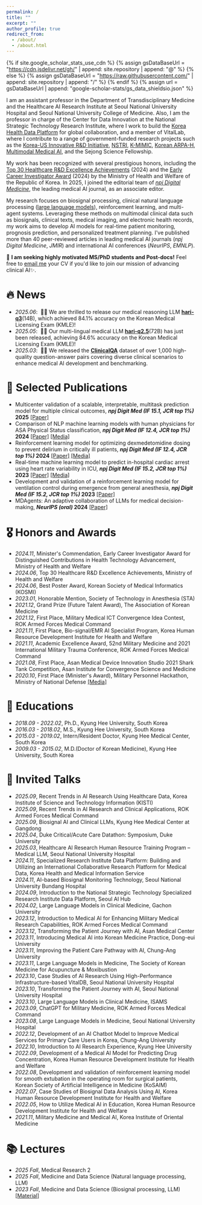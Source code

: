 ```yaml
---
permalink: /
title: ""
excerpt: ""
author_profile: true
redirect_from: 
  - /about/
  - /about.html
---
```


{% if site.google_scholar_stats_use_cdn %}
{% assign gsDataBaseUrl = "https://cdn.jsdelivr.net/gh/" | append: site.repository | append: "@" %}
{% else %}
{% assign gsDataBaseUrl = "https://raw.githubusercontent.com/" | append: site.repository | append: "/" %}
{% endif %}
{% assign url = gsDataBaseUrl | append: "google-scholar-stats/gs_data_shieldsio.json" %}

<span class='anchor' id='about-me'></span>

I am an assistant professor in the Department of Transdisciplinary Medicine and the Healthcare AI Research Institute at Seoul National University Hospital and Seoul National University College of Medicine. Also, I am the professor in charge of the Center for Data Innovation at the National Strategic Technology Research Institute, where I work to build the [Korea Health Data Platform](https://khdp.net/) for global collaboration, and a member of VitalLab, where I contribute to a range of government-funded research projects such as the [Korea-US Innovative R&D Initiative](https://www.investkorea.org/ik-en/bbs/i-465/detail.do?ntt_sn=492488), [NSTRI](https://nstri-en.snuh.org/), [K-MIMIC](https://sites.google.com/view/k-mimic/home), [Korean ARPA-H](https://www.koreabiomed.com/news/articleView.html?idxno=27698), [Multimodal Medical AI](https://www.healthcareitnews.com/news/asia/korea-expands-national-emr-and-more-korea-briefs), and the Sejong Science Fellowship.

My work has been recognized with several prestigious honors, including the [Top 30 Healthcare R&D Excellence Achievements](https://www.khidi.or.kr/board/view?linkId=48931488&menuId=MENU01435) (2024) and the [Early Career Investigator Award](http://www.bosa.co.kr/news/articleView.html?idxno=2236647) (2024) by the Ministry of Health and Welfare of the Republic of Korea. In 2025, I joined the editorial team of [*npj Digital Medicine*](https://www.nature.com/npjdigitalmed/), the leading medical AI journal, as an associate editor.

My research focuses on biosignal processing, clinical natural language processing ([large language models](https://www.hankyung.com/article/2025032611361)), reinforcement learning, and multi-agent systems. Leveraging these methods on multimodal clinical data such as biosignals, clinical texts, medical imaging, and electronic health records, my work aims to develop AI models for real-time patient monitoring, prognosis prediction, and personalized treatment planning. I've published more than 40 peer-reviewed articles in leading medical AI journals (_npj Digital Medicine_, _JMIR_) and international AI conferences (_NeurIPS_, _EMNLP_).

🚀 **I am seeking highly motivated MS/PhD students and Post-docs!** Feel free to [email me](mailto:hhoon@snu.ac.kr) your CV if you'd like to join our mission of advancing clinical AI✨.



# 🔥 News
- *2025.06*: &nbsp;🎉🎉 We are thrilled to release our medical reasoning LLM [**hari-q3**](https://huggingface.co/snuh/hari-q3)(14B), which achieved 84.1% accuracy on the Korean Medical Licensing Exam (KMLE)!
- *2025.05*: &nbsp;🎉🎉 Our multi-lingual medical LLM [**hari-q2.5**](https://huggingface.co/snuh/hari-q2.5)(72B) has just been released, achieving 84.6% accuracy on the Korean Medical Licensing Exam (KMLE)!
- *2025.03*: &nbsp;🎉🎉 We released the [**ClinicalQA**](https://huggingface.co/datasets/snuh/ClinicalQA) dataset of over 1,000 high-quality question-answer pairs covering diverse clinical scenarios to enhance medical AI development and benchmarking.


# 📝 Selected Publications
- Multicenter validation of a scalable, interpretable, multitask prediction model for multiple clinical outcomes, **_npj Digit Med (IF 15.1, JCR top 1%)_ 2025** [[Paper]](https://www.nature.com/articles/s41746-025-01949-9)
- Comparison of NLP machine learning models with human physicians for ASA Physical Status classification, **_npj Digit Med (IF 12.4, JCR top 1%)_ 2024** [[Paper]](https://www.nature.com/articles/s41746-024-01259-6) [[Media]](https://www.edaily.co.kr/News/Read?newsId=02971686639057512&mediaCodeNo=257&OutLnkChk=Y)
- Reinforcement learning model for optimizing dexmedetomidine dosing to prevent delirium in critically ill patients, **_npj Digit Med (IF 12.4, JCR top 1%)_ 2024** [[Paper]](https://www.nature.com/articles/s41746-024-01335-x) [[Media]](https://www.newsis.com/view/NISX20241216_0002998145)
- Real-time machine learning model to predict in-hospital cardiac arrest using heart rate variability in ICU, **_npj Digit Med (IF 15.2, JCR top 1%)_ 2023** [[Paper]](https://www.nature.com/articles/s41746-023-00960-2) [[Media]](https://www.news1.kr/life-culture/health-info/5262148)
- Development and validation of a reinforcement learning model for ventilation control during emergence from general anesthesia, **_npj Digit Med (IF 15.2, JCR top 1%)_ 2023** [[Paper]](https://www.nature.com/articles/s41746-023-00893-w)
- MDAgents: An adaptive collaboration of LLMs for medical decision-making, **_NeurIPS (oral)_ 2024** [[Paper]](https://proceedings.neurips.cc/paper_files/paper/2024/file/90d1fc07f46e31387978b88e7e057a31-Paper-Conference.pdf)


# 🎖 Honors and Awards
- *2024.11*, Minister's Commendation, Early Career Investigator Award for Distinguished Contributions in Health Technology Advancement, Ministry of Health and Welfare
- *2024.06*, Top 30 Healthcare R&D Excellence Achievements, Ministry of Health and Welfare
- *2024.06*, Best Poster Award, Korean Society of Medical Informatics (KOSMI)
- *2023.01*, Honorable Mention, Society of Technology in Anesthesia (STA)
- *2021.12*, Grand Prize (Future Talent Award), The Association of Korean Medicine
- *2021.12*, First Place, Military Medical ICT Convergence Idea Contest, ROK Armed Forces Medical Command
- *2021.11*, First Place, Bio-signal/EMR AI Specialist Program, Korea Human Resource Development Institute for Health and Welfare
- *2021.11*, Academic Excellence Award, 52nd Military Medicine and 2021 International Military Trauma Conference, ROK Armed Forces Medical Command
- *2021.08*, First Place, Asan Medical Device Innovation Studio 2021 Shark Tank Competition, Asan Institute for Convergence Science and Medicine
- *2020.10*, First Place (Minister's Award), Military Personnel Hackathon, Ministry of National Defense [[Media]](https://www.sedaily.com/NewsView/22NQ1ECG58)


# 📖 Educations
- *2018.09 - 2022.02*, Ph.D., Kyung Hee University, South Korea
- *2016.03 - 2018.02*, M.S., Kyung Hee University, South Korea
- *2015.03 - 2019.02*, Intern/Resident Doctor, Kyung Hee Medical Center, South Korea
- *2009.03 - 2015.02*, M.D.(Doctor of Korean Medicine), Kyung Hee University, South Korea
  

# 💬 Invited Talks
- *2025.09*, Recent Trends in AI Research Using Healthcare Data, Korea Institute of Science and Technology Information (KISTI)
- *2025.09*, Recent Trends in AI Research and Clinical Applications, ROK Armed Forces Medical Command  
- *2025.09*, Biosignal AI and Clinical LLMs, Kyung Hee Medical Center at Gangdong
- *2025.04*, Duke Critical/Acute Care Datathon: Symposium, Duke University  
- *2025.03*, Healthcare AI Research Human Resource Training Program – Medical LLM, Seoul National University Hospital  
- *2024.11*, Specialized Research Institute Data Platform: Building and Utilizing an International Collaborative Research Platform for Medical Data, Korea Health and Medical Information Service  
- *2024.11*, AI-based Biosignal Monitoring Technology, Seoul National University Bundang Hospital  
- *2024.09*, Introduction to the National Strategic Technology Specialized Research Institute Data Platform, Seoul AI Hub  
- *2024.02*, Large Language Models in Clinical Medicine, Gachon University  
- *2023.12*, Introduction to Medical AI for Enhancing Military Medical Research Capabilities, ROK Armed Forces Medical Command  
- *2023.12*, Transforming the Patient Journey with AI, Asan Medical Center  
- *2023.11*, Introducing Medical AI into Korean Medicine Practice, Dong-eui University  
- *2023.11*, Improving the Patient Care Pathway with AI, Chung-Ang University  
- *2023.11*, Large Language Models in Medicine, The Society of Korean Medicine for Acupuncture & Moxibustion  
- *2023.10*, Case Studies of AI Research Using High-Performance Infrastructure-based VitalDB, Seoul National University Hospital  
- *2023.10*, Transforming the Patient Journey with AI, Seoul National University Hospital  
- *2023.10*, Large Language Models in Clinical Medicine, ISAMS  
- *2023.09*, ChatGPT for Military Medicine, ROK Armed Forces Medical Command  
- *2023.08*, Large Language Models in Medicine, Seoul National University Hospital  
- *2022.12*, Development of an AI Chatbot Model to Improve Medical Services for Primary Care Users in Korea, Chung-Ang University  
- *2022.10*, Introduction to AI Research Experience, Kyung Hee University  
- *2022.09*, Development of a Medical AI Model for Predicting Drug Concentration, Korea Human Resource Development Institute for Health and Welfare  
- *2022.08*, Development and validation of reinforcement learning model for smooth extubation in the operating room for surgical patients, Korean Society of Artificial Intelligence in Medicine (KoSAIM)
- *2022.07*, Case Studies of Biosignal Data Analysis Using AI, Korea Human Resource Development Institute for Health and Welfare  
- *2022.05*, How to Utilize Medical AI in Education, Korea Human Resource Development Institute for Health and Welfare  
- *2021.11*, Military Medicine and Medical AI, Korea Institute of Oriental Medicine  


# 📚 Lectures
- *2025 Fall*, Medical Research 2
- *2025 Fall*, Medicine and Data Science (Natural language processing, LLM)
- *2023 Fall*, Medicine and Data Science (Biosignal processing, LLM) [[Material]](https://github.com/HyeonhoonLee/SNUCM_AI)
